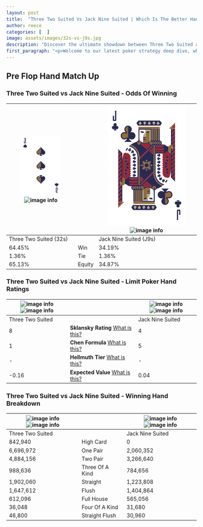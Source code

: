 ```yaml
---
layout: post
title:  "Three Two Suited Vs Jack Nine Suited | Which Is The Better Hand In Poker? A Complete Guide"
author: reece
categories: [  ]
image: assets/images/32s-vs-j9s.jpg
description: "Discover the ultimate showdown between Three Two Suited and Jack Nine Suited in poker! Uncover the odds, strategies, and scenarios where one hand triumphs over the other. Get ready to up your poker game with this thrilling analysis."
first_paragraph: "<p>Welcome to our latest poker strategy deep dive, where we're pitting two distinct hands against each other in a high-stakes showdown: Three Two Suited vs Jack Nine Suited.</p><p>In the dynamic world of poker, every decision counts, and knowing which hand holds the upper hand is key to your success at the table.</p><p>In this article, we'll dissect these two hands, explore the scenarios where one dominates the other, and equip you with the knowledge to make strategic choices that can tip the odds in your favor.</p><p>Get ready to unravel the intriguing dynamics of these poker hands and elevate your game to new heights.</p>"
---
```




[comment]: # (sp0)

## Pre Flop Hand Match Up

<div class="table hand-ratings" markdown="1"> 



### Three Two Suited vs Jack Nine Suited - Odds Of Winning


    
| ![image info](assets/images/hand1/3.png) ![image info](assets/images/hand1/2s.png) |  | ![image info](assets/images/hand2/J.png) ![image info](assets/images/hand2/9s.png) |
| -------- | -------- | -------- |
| Three Two Suited (32s) |  | Jack Nine Suited (J9s) |
| 64.45% | Win | 34.19% |
| 1.36% | Tie | 1.36% |
| 65.13% | Equity | 34.87% |




[comment]: # (sp1)



### Three Two Suited vs Jack Nine Suited - Limit Poker Hand Ratings


    
| ![image info](https://www.riverpairs.com/assets/images/hand1/3.png) ![image info](https://www.riverpairs.com/assets/images/hand1/2s.png) |  | ![image info](https://www.riverpairs.com/assets/images/hand2/J.png) ![image info](https://www.riverpairs.com/assets/images/hand2/9s.png) |
| -------- | -------- | -------- |
| Three Two Suited |  | Jack Nine Suited |
| 8 | **Sklansky Rating** [What is this?](/sklansky-rating-explained) | 4 |
| 1 | **Chen Formula** [What is this?](/chen-formula-explained) | 5 |
| - | **Hellmuth Tier** [What is this?](/Hellmuth-tier-explained) | - |
| -0.16 | **Expected Value** [What is this?](/expected-value-explained) | 0.04 |




[comment]: # (sp2)



### Three Two Suited vs Jack Nine Suited - Winning Hand Breakdown


    
| ![image info](https://www.riverpairs.com/assets/images/hand1/3.png) ![image info](https://www.riverpairs.com/assets/images/hand1/2s.png) |  | ![image info](https://www.riverpairs.com/assets/images/hand2/J.png) ![image info](https://www.riverpairs.com/assets/images/hand2/9s.png) |
| -------- | -------- | -------- |
| Three Two Suited |  | Jack Nine Suited |
| 842,940 | High Card | 0 |
| 6,696,972 | One Pair | 2,060,352 |
| 4,884,156 | Two Pair | 3,266,640 |
| 988,636 | Three Of A Kind | 784,656 |
| 1,902,060 | Straight | 1,223,808 |
| 1,647,612 | Flush | 1,404,864 |
| 612,096 | Full House | 565,056 |
| 36,048 | Four Of A Kind | 31,680 |
| 46,800 | Straight Flush | 30,960 |




[comment]: # (sp3)



</div>

[comment]: # (sp4)



[comment]: # (sp5)

